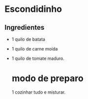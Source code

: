# Escondidinho

## Ingredientes

- 1 quilo de batata

- 1 quilo de carne moída

- 1 quilo de tomate maduro.

  # modo de preparo

  1 cozinhar tudo e misturar.

  

